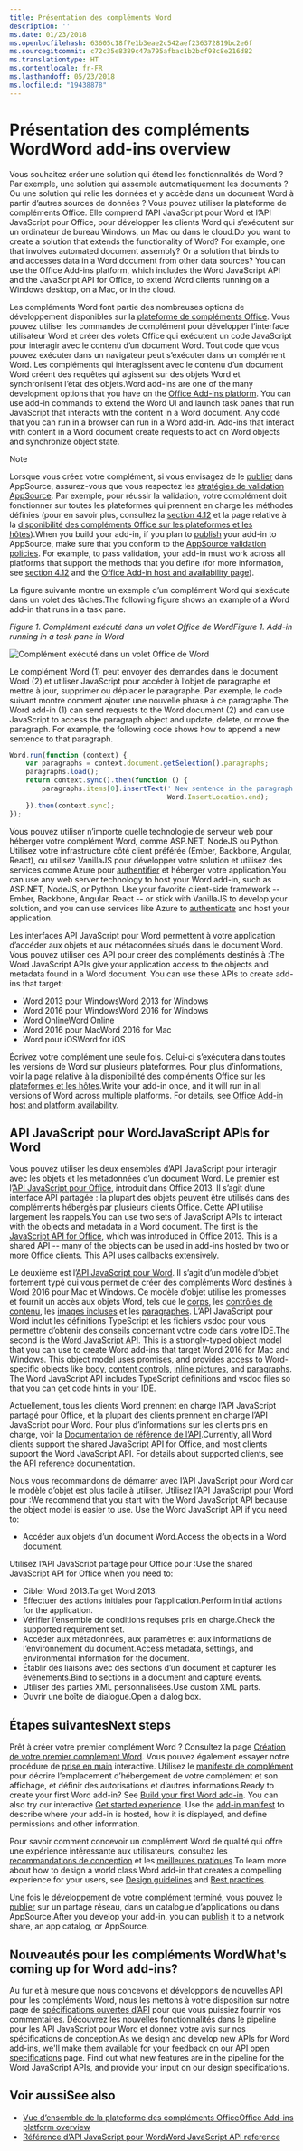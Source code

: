 ```yaml
---
title: Présentation des compléments Word
description: ''
ms.date: 01/23/2018
ms.openlocfilehash: 63605c18f7e1b3eae2c542aef236372819bc2e6f
ms.sourcegitcommit: c72c35e8389c47a795afbac1b2bcf98c8e216d82
ms.translationtype: HT
ms.contentlocale: fr-FR
ms.lasthandoff: 05/23/2018
ms.locfileid: "19438878"
---
```

# <a name="word-add-ins-overview"></a><span data-ttu-id="c86c8-102">Présentation des compléments Word</span><span class="sxs-lookup"><span data-stu-id="c86c8-102">Word add-ins overview</span></span>

<span data-ttu-id="c86c8-p101">Vous souhaitez créer une solution qui étend les fonctionnalités de Word ? Par exemple, une solution qui assemble automatiquement les documents ? Ou une solution qui relie les données et y accède dans un document Word à partir d’autres sources de données ? Vous pouvez utiliser la plateforme de compléments Office. Elle comprend l’API JavaScript pour Word et l’API JavaScript pour Office, pour développer les clients Word qui s’exécutent sur un ordinateur de bureau Windows, un Mac ou dans le cloud.</span><span class="sxs-lookup"><span data-stu-id="c86c8-p101">Do you want to create a solution that extends the functionality of Word? For example, one that involves automated document assembly? Or a solution that binds to and accesses data in a Word document from other data sources? You can use the Office Add-ins platform, which includes the Word JavaScript API and the JavaScript API for Office, to extend Word clients running on a Windows desktop, on a Mac, or in the cloud.</span></span>

<span data-ttu-id="c86c8-p102">Les compléments Word font partie des nombreuses options de développement disponibles sur la [plateforme de compléments Office](../overview/office-add-ins.md). Vous pouvez utiliser les commandes de complément pour développer l’interface utilisateur Word et créer des volets Office qui exécutent un code JavaScript pour interagir avec le contenu d’un document Word. Tout code que vous pouvez exécuter dans un navigateur peut s’exécuter dans un complément Word. Les compléments qui interagissent avec le contenu d’un document Word créent des requêtes qui agissent sur des objets Word et synchronisent l’état des objets.</span><span class="sxs-lookup"><span data-stu-id="c86c8-p102">Word add-ins are one of the many development options that you have on the [Office Add-ins platform](../overview/office-add-ins.md). You can use add-in commands to extend the Word UI and launch task panes that run JavaScript that interacts with the content in a Word document. Any code that you can run in a browser can run in a Word add-in. Add-ins that interact with content in a Word document create requests to act on Word objects and synchronize object state.</span></span> 

> [!NOTE]
> <span data-ttu-id="c86c8-p103">Lorsque vous créez votre complément, si vous envisagez de le [publier](../publish/publish.md) dans AppSource, assurez-vous que vous respectez les [stratégies de validation AppSource](https://docs.microsoft.com/en-us/office/dev/store/validation-policies). Par exemple, pour réussir la validation, votre complément doit fonctionner sur toutes les plateformes qui prennent en charge les méthodes définies (pour en savoir plus, consultez la [section 4.12](https://docs.microsoft.com/en-us/office/dev/store/validation-policies#4-apps-and-add-ins-behave-predictably) et la page relative à la [disponibilité des compléments Office sur les plateformes et les hôtes](../overview/office-add-in-availability.md)).</span><span class="sxs-lookup"><span data-stu-id="c86c8-p103">When you build your add-in, if you plan to [publish](../publish/publish.md) your add-in to AppSource, make sure that you conform to the [AppSource validation policies](https://docs.microsoft.com/en-us/office/dev/store/validation-policies). For example, to pass validation, your add-in must work across all platforms that support the methods that you define (for more information, see [section 4.12](https://docs.microsoft.com/en-us/office/dev/store/validation-policies#4-apps-and-add-ins-behave-predictably) and the [Office Add-in host and availability page](../overview/office-add-in-availability.md)).</span></span>

<span data-ttu-id="c86c8-113">La figure suivante montre un exemple d’un complément Word qui s’exécute dans un volet des tâches.</span><span class="sxs-lookup"><span data-stu-id="c86c8-113">The following figure shows an example of a Word add-in that runs in a task pane.</span></span>

<span data-ttu-id="c86c8-114">*Figure 1. Complément exécuté dans un volet Office de Word*</span><span class="sxs-lookup"><span data-stu-id="c86c8-114">*Figure 1. Add-in running in a task pane in Word*</span></span>

![Complément exécuté dans un volet Office de Word](../images/word-add-in-show-host-client.png)

<span data-ttu-id="c86c8-p104">Le complément Word (1) peut envoyer des demandes dans le document Word (2) et utiliser JavaScript pour accéder à l’objet de paragraphe et mettre à jour, supprimer ou déplacer le paragraphe. Par exemple, le code suivant montre comment ajouter une nouvelle phrase à ce paragraphe.</span><span class="sxs-lookup"><span data-stu-id="c86c8-p104">The Word add-in (1) can send requests to the Word document (2) and can use JavaScript to access the paragraph object and update, delete, or move the paragraph. For example, the following code shows how to append a new sentence to that paragraph.</span></span>

```js
Word.run(function (context) {
    var paragraphs = context.document.getSelection().paragraphs;
    paragraphs.load();
    return context.sync().then(function () {
        paragraphs.items[0].insertText(' New sentence in the paragraph.',
                                       Word.InsertLocation.end);
    }).then(context.sync);
});

```

<span data-ttu-id="c86c8-p105">Vous pouvez utiliser n’importe quelle technologie de serveur web pour héberger votre complément Word, comme ASP.NET, NodeJS ou Python. Utilisez votre infrastructure côté client préférée (Ember, Backbone, Angular, React), ou utilisez VanillaJS pour développer votre solution et utilisez des services comme Azure pour [authentifier](../develop/use-the-oauth-authorization-framework-in-an-office-add-in.md) et héberger votre application.</span><span class="sxs-lookup"><span data-stu-id="c86c8-p105">You can use any web server technology to host your Word add-in, such as ASP.NET, NodeJS, or Python. Use your favorite client-side framework -- Ember, Backbone, Angular, React -- or stick with VanillaJS to develop your solution, and you can use services like Azure to [authenticate](../develop/use-the-oauth-authorization-framework-in-an-office-add-in.md) and host your application.</span></span>

<span data-ttu-id="c86c8-p106">Les interfaces API JavaScript pour Word permettent à votre application d’accéder aux objets et aux métadonnées situés dans le document Word. Vous pouvez utiliser ces API pour créer des compléments destinés à :</span><span class="sxs-lookup"><span data-stu-id="c86c8-p106">The Word JavaScript APIs give your application access to the objects and metadata found in a Word document. You can use these APIs to create add-ins that target:</span></span>

* <span data-ttu-id="c86c8-122">Word 2013 pour Windows</span><span class="sxs-lookup"><span data-stu-id="c86c8-122">Word 2013 for Windows</span></span>
* <span data-ttu-id="c86c8-123">Word 2016 pour Windows</span><span class="sxs-lookup"><span data-stu-id="c86c8-123">Word 2016 for Windows</span></span>
* <span data-ttu-id="c86c8-124">Word Online</span><span class="sxs-lookup"><span data-stu-id="c86c8-124">Word Online</span></span>
* <span data-ttu-id="c86c8-125">Word 2016 pour Mac</span><span class="sxs-lookup"><span data-stu-id="c86c8-125">Word 2016 for Mac</span></span>
* <span data-ttu-id="c86c8-126">Word pour iOS</span><span class="sxs-lookup"><span data-stu-id="c86c8-126">Word for iOS</span></span>

<span data-ttu-id="c86c8-p107">Écrivez votre complément une seule fois. Celui-ci s’exécutera dans toutes les versions de Word sur plusieurs plateformes. Pour plus d’informations, voir la page relative à la [disponibilité des compléments Office sur les plateformes et les hôtes](../overview/office-add-in-availability.md).</span><span class="sxs-lookup"><span data-stu-id="c86c8-p107">Write your add-in once, and it will run in all versions of Word across multiple platforms. For details, see [Office Add-in host and platform availability](../overview/office-add-in-availability.md).</span></span>

## <a name="javascript-apis-for-word"></a><span data-ttu-id="c86c8-129">API JavaScript pour Word</span><span class="sxs-lookup"><span data-stu-id="c86c8-129">JavaScript APIs for Word</span></span>

<span data-ttu-id="c86c8-p108">Vous pouvez utiliser les deux ensembles d’API JavaScript pour interagir avec les objets et les métadonnées d’un document Word. Le premier est l’[API JavaScript pour Office](https://dev.office.com/reference/add-ins/javascript-api-for-office?product=word), introduit dans Office 2013. Il s’agit d’une interface API partagée : la plupart des objets peuvent être utilisés dans des compléments hébergés par plusieurs clients Office. Cette API utilise largement les rappels.</span><span class="sxs-lookup"><span data-stu-id="c86c8-p108">You can use two sets of JavaScript APIs to interact with the objects and metadata in a Word document. The first is the [JavaScript API for Office](https://dev.office.com/reference/add-ins/javascript-api-for-office?product=word), which was introduced in Office 2013. This is a shared API -- many of the objects can be used in add-ins hosted by two or more Office clients. This API uses callbacks extensively.</span></span> 

<span data-ttu-id="c86c8-p109">Le deuxième est l’[API JavaScript pour Word](https://dev.office.com/reference/add-ins/word/word-add-ins-reference-overview). Il s’agit d’un modèle d’objet fortement typé qui vous permet de créer des compléments Word destinés à Word 2016 pour Mac et Windows. Ce modèle d’objet utilise les promesses et fournit un accès aux objets Word, tels que le [corps](https://dev.office.com/reference/add-ins/word/body), les [contrôles de contenu](https://dev.office.com/reference/add-ins/word/contentcontrol), les [images incluses](https://dev.office.com/reference/add-ins/word/inlinepicture) et les [paragraphes](https://dev.office.com/reference/add-ins/word/paragraph). L’API JavaScript pour Word inclut les définitions TypeScript et les fichiers vsdoc pour vous permettre d’obtenir des conseils concernant votre code dans votre IDE.</span><span class="sxs-lookup"><span data-stu-id="c86c8-p109">The second is the [Word JavaScript API](https://dev.office.com/reference/add-ins/word/word-add-ins-reference-overview). This is a strongly-typed object model that you can use to create Word add-ins that target Word 2016 for Mac and Windows. This object model uses promises, and provides access to Word-specific objects like [body](https://dev.office.com/reference/add-ins/word/body), [content controls](https://dev.office.com/reference/add-ins/word/contentcontrol), [inline pictures](https://dev.office.com/reference/add-ins/word/inlinepicture), and [paragraphs](https://dev.office.com/reference/add-ins/word/paragraph). The Word JavaScript API includes TypeScript definitions and vsdoc files so that you can get code hints in your IDE.</span></span>

<span data-ttu-id="c86c8-p110">Actuellement, tous les clients Word prennent en charge l’API JavaScript partagé pour Office, et la plupart des clients prennent en charge l’API JavaScript pour Word. Pour plus d’informations sur les clients pris en charge, voir la [Documentation de référence de l’API](https://dev.office.com/reference/add-ins/javascript-api-for-office?product=word).</span><span class="sxs-lookup"><span data-stu-id="c86c8-p110">Currently, all Word clients support the shared JavaScript API for Office, and most clients support the Word JavaScript API. For details about supported clients, see the [API reference documentation](https://dev.office.com/reference/add-ins/javascript-api-for-office?product=word).</span></span>

<span data-ttu-id="c86c8-p111">Nous vous recommandons de démarrer avec l’API JavaScript pour Word car le modèle d’objet est plus facile à utiliser. Utilisez l’API JavaScript pour Word pour :</span><span class="sxs-lookup"><span data-stu-id="c86c8-p111">We recommend that you start with the Word JavaScript API because the object model is easier to use. Use the Word JavaScript API if you need to:</span></span>

* <span data-ttu-id="c86c8-142">Accéder aux objets d’un document Word.</span><span class="sxs-lookup"><span data-stu-id="c86c8-142">Access the objects in a Word document.</span></span>

<span data-ttu-id="c86c8-143">Utilisez l’API JavaScript partagé pour Office pour :</span><span class="sxs-lookup"><span data-stu-id="c86c8-143">Use the shared JavaScript API for Office when you need to:</span></span>

* <span data-ttu-id="c86c8-144">Cibler Word 2013.</span><span class="sxs-lookup"><span data-stu-id="c86c8-144">Target Word 2013.</span></span>
* <span data-ttu-id="c86c8-145">Effectuer des actions initiales pour l’application.</span><span class="sxs-lookup"><span data-stu-id="c86c8-145">Perform initial actions for the application.</span></span>
* <span data-ttu-id="c86c8-146">Vérifier l’ensemble de conditions requises pris en charge.</span><span class="sxs-lookup"><span data-stu-id="c86c8-146">Check the supported requirement set.</span></span>
* <span data-ttu-id="c86c8-147">Accéder aux métadonnées, aux paramètres et aux informations de l’environnement du document.</span><span class="sxs-lookup"><span data-stu-id="c86c8-147">Access metadata, settings, and environmental information for the document.</span></span>
* <span data-ttu-id="c86c8-148">Établir des liaisons avec des sections d’un document et capturer les événements.</span><span class="sxs-lookup"><span data-stu-id="c86c8-148">Bind to sections in a document and capture events.</span></span>
* <span data-ttu-id="c86c8-149">Utiliser des parties XML personnalisées.</span><span class="sxs-lookup"><span data-stu-id="c86c8-149">Use custom XML parts.</span></span>
* <span data-ttu-id="c86c8-150">Ouvrir une boîte de dialogue.</span><span class="sxs-lookup"><span data-stu-id="c86c8-150">Open a dialog box.</span></span>

## <a name="next-steps"></a><span data-ttu-id="c86c8-151">Étapes suivantes</span><span class="sxs-lookup"><span data-stu-id="c86c8-151">Next steps</span></span>

<span data-ttu-id="c86c8-p112">Prêt à créer votre premier complément Word ? Consultez la page [Création de votre premier complément Word](word-add-ins.md). Vous pouvez également essayer notre procédure de [prise en main](http://dev.office.com/getting-started/addins?product=Word) interactive. Utilisez le [manifeste de complément](../develop/add-in-manifests.md) pour décrire l’emplacement d’hébergement de votre complément et son affichage, et définir des autorisations et d’autres informations.</span><span class="sxs-lookup"><span data-stu-id="c86c8-p112">Ready to create your first Word add-in? See [Build your first Word add-in](word-add-ins.md). You can also try our interactive [Get started experience](http://dev.office.com/getting-started/addins?product=Word). Use the [add-in manifest](../develop/add-in-manifests.md) to describe where your add-in is hosted, how it is displayed, and define permissions and other information.</span></span>

<span data-ttu-id="c86c8-156">Pour savoir comment concevoir un complément Word de qualité qui offre une expérience intéressante aux utilisateurs, consultez les [recommandations de conception](../design/add-in-design.md) et les [meilleures pratiques](../concepts/add-in-development-best-practices.md).</span><span class="sxs-lookup"><span data-stu-id="c86c8-156">To learn more about how to design a world class Word add-in that creates a compelling experience for your users, see [Design guidelines](../design/add-in-design.md) and [Best practices](../concepts/add-in-development-best-practices.md).</span></span>

<span data-ttu-id="c86c8-157">Une fois le développement de votre complément terminé, vous pouvez le [publier](../publish/publish.md) sur un partage réseau, dans un catalogue d’applications ou dans AppSource.</span><span class="sxs-lookup"><span data-stu-id="c86c8-157">After you develop your add-in, you can [publish](../publish/publish.md) it to a network share, an app catalog, or AppSource.</span></span>

## <a name="whats-coming-up-for-word-add-ins"></a><span data-ttu-id="c86c8-158">Nouveautés pour les compléments Word</span><span class="sxs-lookup"><span data-stu-id="c86c8-158">What's coming up for Word add-ins?</span></span>

<span data-ttu-id="c86c8-p113">Au fur et à mesure que nous concevons et développons de nouvelles API pour les compléments Word, nous les mettons à votre disposition sur notre page de [spécifications ouvertes d’API](https://dev.office.com/reference/add-ins/openspec) pour que vous puissiez fournir vos commentaires. Découvrez les nouvelles fonctionnalités dans le pipeline pour les API JavaScript pour Word et donnez votre avis sur nos spécifications de conception.</span><span class="sxs-lookup"><span data-stu-id="c86c8-p113">As we design and develop new APIs for Word add-ins, we'll make them available for your feedback on our [API open specifications](https://dev.office.com/reference/add-ins/openspec) page. Find out what new features are in the pipeline for the Word JavaScript APIs, and provide your input on our design specifications.</span></span>

## <a name="see-also"></a><span data-ttu-id="c86c8-161">Voir aussi</span><span class="sxs-lookup"><span data-stu-id="c86c8-161">See also</span></span>

* [<span data-ttu-id="c86c8-162">Vue d’ensemble de la plateforme des compléments Office</span><span class="sxs-lookup"><span data-stu-id="c86c8-162">Office Add-ins platform overview</span></span>](../overview/office-add-ins.md)
* [<span data-ttu-id="c86c8-163">Référence d’API JavaScript pour Word</span><span class="sxs-lookup"><span data-stu-id="c86c8-163">Word JavaScript API reference</span></span>](https://dev.office.com/reference/add-ins/word/word-add-ins-reference-overview)

